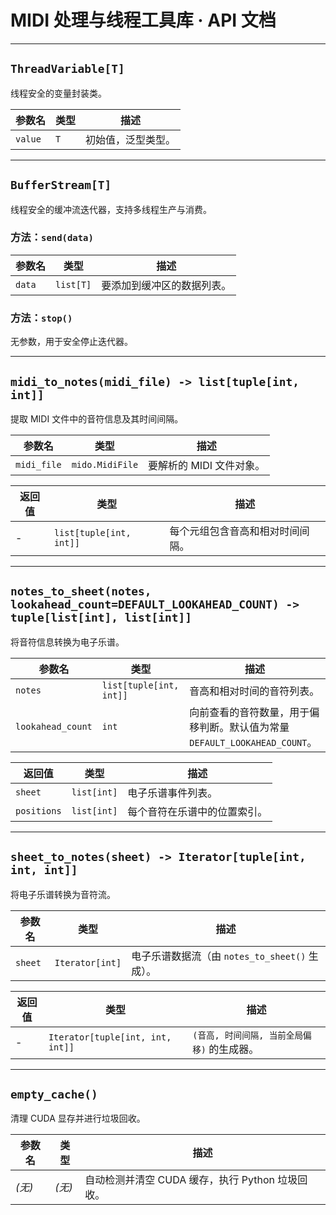 # MIDI 处理与线程工具库 · API 文档

---

## `ThreadVariable[T]`

线程安全的变量封装类。

| 参数名     | 类型  | 描述        |
| ------- | --- | --------- |
| `value` | `T` | 初始值，泛型类型。 |

---

## `BufferStream[T]`

线程安全的缓冲流迭代器，支持多线程生产与消费。

### 方法：`send(data)`

| 参数名    | 类型        | 描述            |
| ------ | --------- | ------------- |
| `data` | `list[T]` | 要添加到缓冲区的数据列表。 |

### 方法：`stop()`

无参数，用于安全停止迭代器。

---

## `midi_to_notes(midi_file) -> list[tuple[int, int]]`

提取 MIDI 文件中的音符信息及其时间间隔。

| 参数名         | 类型              | 描述              |
| ----------- | --------------- | --------------- |
| `midi_file` | `mido.MidiFile` | 要解析的 MIDI 文件对象。 |

| 返回值 | 类型                      | 描述               |
| --- | ----------------------- | ---------------- |
| -   | `list[tuple[int, int]]` | 每个元组包含音高和相对时间间隔。 |

---

## `notes_to_sheet(notes, lookahead_count=DEFAULT_LOOKAHEAD_COUNT) -> tuple[list[int], list[int]]`

将音符信息转换为电子乐谱。

| 参数名               | 类型                      | 描述                                                 |
| ----------------- | ----------------------- | -------------------------------------------------- |
| `notes`           | `list[tuple[int, int]]` | 音高和相对时间的音符列表。                                      |
| `lookahead_count` | `int`                   | 向前查看的音符数量，用于偏移判断。默认值为常量 `DEFAULT_LOOKAHEAD_COUNT`。 |

| 返回值         | 类型          | 描述             |
| ----------- | ----------- | -------------- |
| `sheet`     | `list[int]` | 电子乐谱事件列表。      |
| `positions` | `list[int]` | 每个音符在乐谱中的位置索引。 |

---

## `sheet_to_notes(sheet) -> Iterator[tuple[int, int, int]]`

将电子乐谱转换为音符流。

| 参数名     | 类型              | 描述                                |
| ------- | --------------- | --------------------------------- |
| `sheet` | `Iterator[int]` | 电子乐谱数据流（由 `notes_to_sheet()` 生成）。 |

| 返回值 | 类型                               | 描述                         |
| --- | -------------------------------- | -------------------------- |
| -   | `Iterator[tuple[int, int, int]]` | `(音高, 时间间隔, 当前全局偏移)` 的生成器。 |

---

## `empty_cache()`

清理 CUDA 显存并进行垃圾回收。

| 参数名   | 类型    | 描述                              |
| ----- | ----- | ------------------------------- |
| *(无)* | *(无)* | 自动检测并清空 CUDA 缓存，执行 Python 垃圾回收。 |
